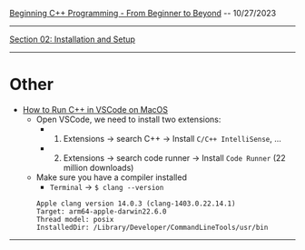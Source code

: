 [Beginning C++ Programming - From Beginner to Beyond](https://www.udemy.com/course/beginning-c-plus-plus-programming/) -- 10/27/2023

***

[Section 02: Installation and Setup](https://github.com/muarshad01/CPP_Programming/blob/section_02/section_02_installation_and_setup.md)

***

# Other

* [How to Run C++ in VSCode on MacOS](https://www.youtube.com/watch?v=tdAD0WZjXrM)
    - Open VSCode, we need to install two extensions:
        - 1. Extensions -> search C++ -> Install `C/C++ IntelliSense`, ... 
        - 2. Extensions -> search code runner -> Install `Code Runner` (22 million downloads)
    - Make sure you have a compiler installed
        - `Terminal` -> `$ clang --version`
        ```
        Apple clang version 14.0.3 (clang-1403.0.22.14.1)
        Target: arm64-apple-darwin22.6.0
        Thread model: posix
        InstalledDir: /Library/Developer/CommandLineTools/usr/bin
        ```
***
